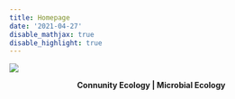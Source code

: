 ```yaml
---
title: Homepage
date: '2021-04-27'
disable_mathjax: true
disable_highlight: true
---
```




![](/images/tree.jpg)

<center><strong> Connunity Ecology | Microbial Ecology </strong></center>

